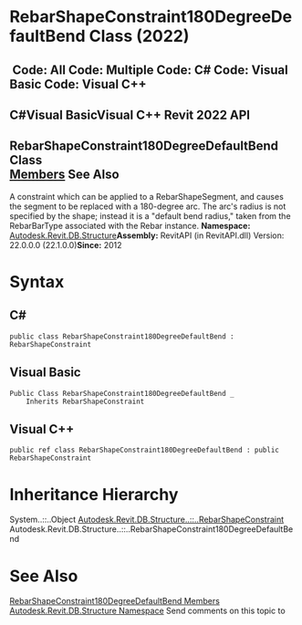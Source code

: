 # RebarShapeConstraint180DegreeDefaultBend Class (2022)

﻿
 Code: All Code: Multiple Code: C# Code: Visual Basic Code: Visual C++   
---  
C#Visual BasicVisual C++
Revit 2022 API  
---  
RebarShapeConstraint180DegreeDefaultBend Class  
[Members](1b7145bc-45c2-5132-8524-9f0dd28fce6e.md "RebarShapeConstraint180DegreeDefaultBend Members") See Also  
---  
A constraint which can be applied to a RebarShapeSegment, and causes the segment to be replaced with a 180-degree arc. The arc's radius is not specified by the shape; instead it is a "default bend radius," taken from the RebarBarType associated with the Rebar instance. 
**Namespace:** [Autodesk.Revit.DB.Structure](d586b341-f687-9d90-e96d-255806b7d4fc.md "Autodesk.Revit.DB.Structure Namespace")**Assembly:** RevitAPI (in RevitAPI.dll) Version: 22.0.0.0 (22.1.0.0)**Since:** 2012 
# Syntax
C#  
---  
```text
public class RebarShapeConstraint180DegreeDefaultBend : RebarShapeConstraint
```
  
Visual Basic  
---  
```text
Public Class RebarShapeConstraint180DegreeDefaultBend _
	Inherits RebarShapeConstraint
```
  
Visual C++  
---  
```text
public ref class RebarShapeConstraint180DegreeDefaultBend : public RebarShapeConstraint
```
  
# Inheritance Hierarchy
System..::..Object [Autodesk.Revit.DB.Structure..::..RebarShapeConstraint](21c642f3-7aae-759b-4aac-ff4e2dd77d57.md "RebarShapeConstraint Class") Autodesk.Revit.DB.Structure..::..RebarShapeConstraint180DegreeDefaultBend
# See Also
[RebarShapeConstraint180DegreeDefaultBend Members](1b7145bc-45c2-5132-8524-9f0dd28fce6e.md "RebarShapeConstraint180DegreeDefaultBend Members")
[Autodesk.Revit.DB.Structure Namespace](d586b341-f687-9d90-e96d-255806b7d4fc.md "Autodesk.Revit.DB.Structure Namespace")
Send comments on this topic to 